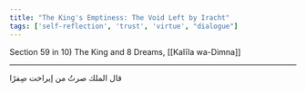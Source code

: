 ```yaml
---
title: "The King's Emptiness: The Void Left by Iracht"
tags: ['self-reflection', 'trust', 'virtue', "dialogue"]
---
```


 Section 59 in 10) The King and 8 Dreams, [[Kalīla wa-Dimna]]

---
قال الملك صرتُ من إيراخت صِفرًا
